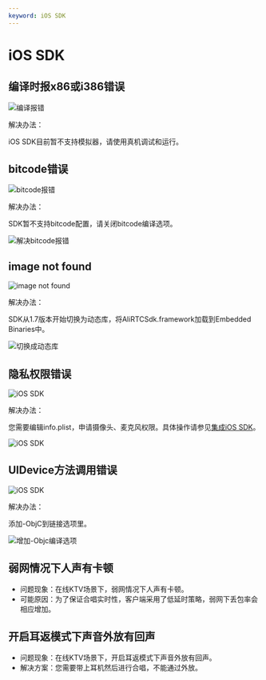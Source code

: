```yaml
---
keyword: iOS SDK
---
```


# iOS SDK

## 编译时报x86或i386错误

![编译报错](https://static-aliyun-doc.oss-accelerate.aliyuncs.com/assets/img/zh-CN/1341158951/p128333.png)

解决办法：

iOS SDK目前暂不支持模拟器，请使用真机调试和运行。

## bitcode错误

![bitcode报错](https://static-aliyun-doc.oss-accelerate.aliyuncs.com/assets/img/zh-CN/3341158951/p128334.png)

解决办法：

SDK暂不支持bitcode配置，请关闭bitcode编译选项。

![解决bitcode报错](https://static-aliyun-doc.oss-accelerate.aliyuncs.com/assets/img/zh-CN/3341158951/p128335.png)

## image not found

![image not found](https://static-aliyun-doc.oss-accelerate.aliyuncs.com/assets/img/zh-CN/2341158951/p128339.png)

解决办法：

SDK从1.7版本开始切换为动态库，将AliRTCSdk.framework加载到Embedded Binaries中。

![切换成动态库](https://static-aliyun-doc.oss-accelerate.aliyuncs.com/assets/img/zh-CN/2341158951/p128340.png)

## 隐私权限错误

![iOS SDK](https://static-aliyun-doc.oss-accelerate.aliyuncs.com/assets/img/zh-CN/2341158951/p49506.png)

解决办法：

您需要编辑info.plist，申请摄像头、麦克风权限。具体操作请参见[集成iOS SDK](/cn.zh-CN/快速入门/集成客户端SDK/iOS.md)。

![iOS SDK](https://static-aliyun-doc.oss-accelerate.aliyuncs.com/assets/img/zh-CN/2341158951/p128342.png)

## UIDevice方法调用错误

![iOS SDK](https://static-aliyun-doc.oss-accelerate.aliyuncs.com/assets/img/zh-CN/2341158951/p49510.png)

解决办法：

添加-ObjC到链接选项里。

![增加-Objc编译选项](https://static-aliyun-doc.oss-accelerate.aliyuncs.com/assets/img/zh-CN/2341158951/p128341.png)

## 弱网情况下人声有卡顿

-   问题现象：在线KTV场景下，弱网情况下人声有卡顿。
-   可能原因：为了保证合唱实时性，客户端采用了低延时策略，弱网下丢包率会相应增加。

## 开启耳返模式下声音外放有回声

-   问题现象：在线KTV场景下，开启耳返模式下声音外放有回声。
-   解决方案：您需要带上耳机然后进行合唱，不能通过外放。

